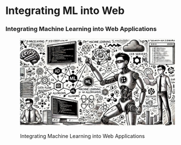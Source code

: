 # Integrating ML into Web

### Integrating Machine Learning into Web Applications

<div align="left">

<figure><img src="../../.gitbook/assets/image (58).png" alt="" width="563"><figcaption><p>Integrating Machine Learning into Web Applications</p></figcaption></figure>

</div>
